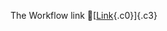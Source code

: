 The Workflow link
👏[[Link](https://www.google.com/url?q=http://www.google.com&sa=D&source=editors&ust=1755675196516416&usg=AOvVaw13sEpO6BdxVUqCimTcp8Mo){.c0}]{.c3}
